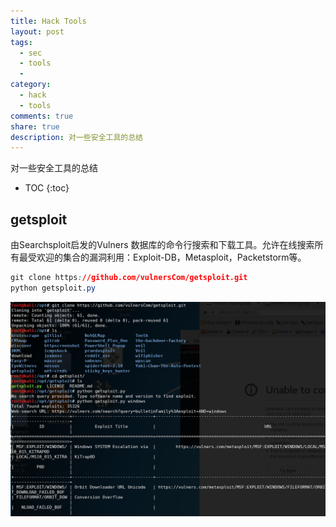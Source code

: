 ```yaml
---
title: Hack Tools
layout: post
tags:
  - sec
  - tools
  - 
category: 
  - hack
  - tools
comments: true
share: true
description: 对一些安全工具的总结
---
```


对一些安全工具的总结
* TOC
{:toc}
<!--more-->

## getsploit

由Searchsploit启发的Vulners 数据库的命令行搜索和下载工具。允许在线搜索所有最受欢迎的集合的漏洞利用：Exploit-DB，Metasploit，Packetstorm等。

```css
git clone https://github.com/vulnersCom/getsploit.git
python getsploit.py 
```

![getsploit](/img/tools/getsploit.png)


## 
